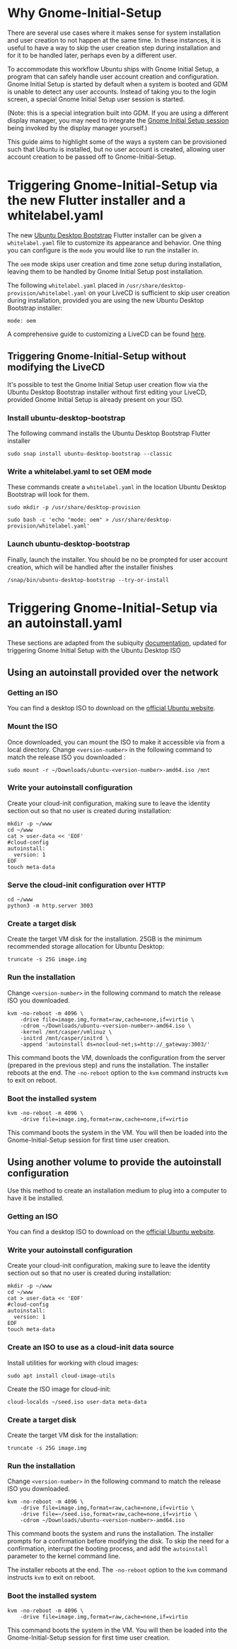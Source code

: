 # Why Gnome-Initial-Setup
There are several use cases where it makes sense for system installation and user creation to not happen at the same 
time. In these instances, it is useful to have a way to skip the user creation step during installation and for it to 
be handled later, perhaps even by a different user.

To accommodate this workflow Ubuntu ships with Gnome Initial Setup, a program that can safely handle user account 
creation and configuration. Gnome Initial Setup is started by default when a system is booted and GDM is unable to
detect any user accounts. Instead of taking you to the login screen, a special Gnome Initial Setup user session is 
started.

(Note: this is a special integration built into GDM. If you are using a different display manager, you may need to
integrate the [Gnome Initial Setup session](https://salsa.debian.org/gnome-team/gnome-initial-setup/-/blob/ubuntu/latest/data/gnome-initial-setup.session.in?ref_type=heads) being invoked by the display manager yourself.)

This guide aims to highlight some of the ways a system can be provisioned such that Ubuntu is installed, but no user 
account is created, allowing user account creation to be passed off to Gnome-Initial-Setup.

# Triggering Gnome-Initial-Setup via the new Flutter installer and a whitelabel.yaml

The new [Ubuntu Desktop Bootstrap](https://github.com/canonical/ubuntu-desktop-provision) Flutter installer can be 
given a `whitelabel.yaml` file to customize its appearance and behavior. One thing you can configure is the `mode` you 
would like to run the installer in. 

The `oem` mode skips user creation and time zone setup during installation, leaving them to be handled by Gnome Initial 
Setup post installation.

The following `whitelabel.yaml` placed in `/usr/share/desktop-provision/whitelabel.yaml` on your LiveCD is sufficient 
to skip user creation during installation, provided you are using the new Ubuntu Desktop Bootstrap installer:

```
mode: oem
```

A comprehensive guide to customizing a LiveCD can be found [here](https://help.ubuntu.com/community/LiveCDCustomization).

## Triggering Gnome-Initial-Setup without modifying the LiveCD

It's possible to test the Gnome Initial Setup user creation flow via the Ubuntu Desktop Bootstrap installer without first 
editing your LiveCD, provided Gnome Initial Setup is already present on your ISO.

### Install ubuntu-desktop-bootstrap

The following command installs the Ubuntu Desktop Bootstrap Flutter installer
```
sudo snap install ubuntu-desktop-bootstrap --classic
```

### Write a whitelabel.yaml to set OEM mode

These commands create a `whitelabel.yaml` in the location Ubuntu Desktop Bootstrap will look for them.
```
sudo mkdir -p /usr/share/desktop-provision

sudo bash -c 'echo "mode: oem" > /usr/share/desktop-provision/whitelabel.yaml'
```

### Launch ubuntu-desktop-bootstrap

Finally, launch the installer. You should be no be prompted for user account creation, which will be handled after the 
installer finishes
```
/snap/bin/ubuntu-desktop-bootstrap --try-or-install
```

# Triggering Gnome-Initial-Setup via an autoinstall.yaml

These sections are adapted from the subiquity [documentation](https://canonical-subiquity.readthedocs-hosted.com/en/latest/howto/autoinstall-quickstart.html), updated for triggering Gnome Initial Setup with the Ubuntu Desktop ISO

## Using an autoinstall provided over the network

### Getting an ISO
You can find a desktop ISO to download on the [official Ubuntu website](https://ubuntu.com/download/desktop).

### Mount the ISO
Once downloaded, you can mount the ISO to make it accessible via from a local directory. Change `<version-number>` in 
the following command to match the release ISO you downloaded :

```
sudo mount -r ~/Downloads/ubuntu-<version-number>-amd64.iso /mnt
```

### Write your autoinstall configuration
Create your cloud-init configuration, making sure to leave the identity section out so that no user is created during 
installation:

```
mkdir -p ~/www
cd ~/www
cat > user-data << 'EOF'
#cloud-config
autoinstall:
  version: 1
EOF
touch meta-data
```

### Serve the cloud-init configuration over HTTP

```
cd ~/www
python3 -m http.server 3003
```

### Create a target disk

Create the target VM disk for the installation. 25GB is the minimum recommended storage allocation for Ubuntu Desktop:
```
truncate -s 25G image.img
```

### Run the installation

Change `<version-number>` in the following command to match the release ISO you downloaded.

```
kvm -no-reboot -m 4096 \
    -drive file=image.img,format=raw,cache=none,if=virtio \
    -cdrom ~/Downloads/ubuntu-<version-number>-amd64.iso \
    -kernel /mnt/casper/vmlinuz \
    -initrd /mnt/casper/initrd \
    -append 'autoinstall ds=nocloud-net;s=http://_gateway:3003/'
```
This command boots the VM, downloads the configuration from the server (prepared in the previous step) and runs the 
installation. The installer reboots at the end. The `-no-reboot` option to the `kvm` command instructs `kvm` to exit on reboot.

### Boot the installed system

```
kvm -no-reboot -m 4096 \
    -drive file=image.img,format=raw,cache=none,if=virtio
```
This command boots the system in the VM. You will then be loaded into the Gnome-Initial-Setup session for first time 
user creation.

## Using another volume to provide the autoinstall configuration

Use this method to create an installation medium to plug into a computer to have it be installed.

### Getting an ISO
You can find a desktop ISO to download on the [official Ubuntu website](https://ubuntu.com/download/desktop).

### Write your autoinstall configuration
Create your cloud-init configuration, making sure to leave the identity section out so that no user is created during 
installation:

```
mkdir -p ~/www
cd ~/www
cat > user-data << 'EOF'
#cloud-config
autoinstall:
  version: 1
EOF
touch meta-data
```

### Create an ISO to use as a cloud-init data source

Install utilities for working with cloud images:
```
sudo apt install cloud-image-utils
```

Create the ISO image for cloud-init:
```
cloud-localds ~/seed.iso user-data meta-data
```

### Create a target disk

Create the target VM disk for the installation:
```
truncate -s 25G image.img
```

### Run the installation

Change `<version-number>` in the following command to match the release ISO you downloaded.

```
kvm -no-reboot -m 4096 \
    -drive file=image.img,format=raw,cache=none,if=virtio \
    -drive file=~/seed.iso,format=raw,cache=none,if=virtio \
    -cdrom ~/Downloads/ubuntu-<version-number>-amd64.iso
```

This command boots the system and runs the installation. The installer prompts for a confirmation before modifying the
disk. To skip the need for a confirmation, interrupt the booting process, and add the `autoinstall` parameter to the 
kernel command line.

The installer reboots at the end. The `-no-reboot` option to the `kvm` command instructs `kvm` to exit on reboot.

### Boot the installed system

```
kvm -no-reboot -m 4096 \
    -drive file=image.img,format=raw,cache=none,if=virtio
```

This command boots the system in the VM. You will then be loaded into the Gnome-Initial-Setup session for first time 
user creation.


